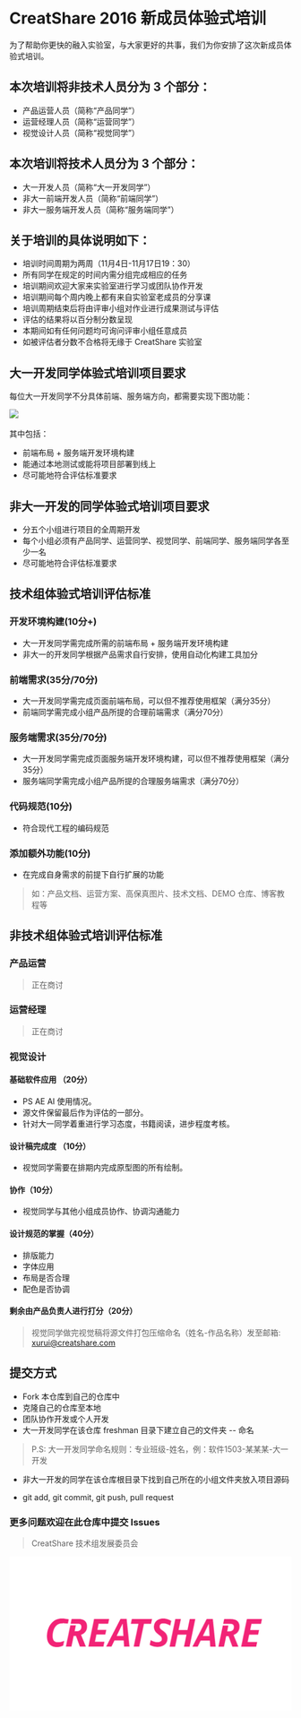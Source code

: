 # CreatShare 2016 新成员体验式培训

为了帮助你更快的融入实验室，与大家更好的共事，我们为你安排了这次新成员体验式培训。

## 本次培训将非技术人员分为 3 个部分：

* 产品运营人员（简称“产品同学”）
* 运营经理人员（简称“运营同学”）
* 视觉设计人员（简称“视觉同学”）

## 本次培训将技术人员分为 3 个部分：

* 大一开发人员（简称“大一开发同学”）
* 非大一前端开发人员（简称“前端同学”）
* 非大一服务端开发人员（简称“服务端同学”）

## 关于培训的具体说明如下：

* 培训时间周期为两周（11月4日-11月17日19：30）
* 所有同学在规定的时间内需分组完成相应的任务
* 培训期间欢迎大家来实验室进行学习或团队协作开发
* 培训期间每个周内晚上都有来自实验室老成员的分享课
* 培训周期结束后将由评审小组对作业进行成果测试与评估
* 评估的结果将以百分制分数呈现
* 本期间如有任何问题均可询问评审小组任意成员
* 如被评估者分数不合格将无缘于 CreatShare 实验室

## 大一开发同学体验式培训项目要求

每位大一开发同学不分具体前端、服务端方向，都需要实现下图功能：

![](./demo-template.png)

其中包括：

* 前端布局 + 服务端开发环境构建
* 能通过本地测试或能将项目部署到线上
* 尽可能地符合评估标准要求

## 非大一开发的同学体验式培训项目要求

* 分五个小组进行项目的全周期开发
* 每个小组必须有产品同学、运营同学、视觉同学、前端同学、服务端同学各至少一名
* 尽可能地符合评估标准要求

## 技术组体验式培训评估标准

### 开发环境构建(10分+) 

* 大一开发同学需完成所需的前端布局 + 服务端开发环境构建
* 非大一的开发同学根据产品需求自行安排，使用自动化构建工具加分

### 前端需求(35分/70分) 

* 大一开发同学需完成页面前端布局，可以但不推荐使用框架（满分35分）
* 前端同学需完成小组产品所提的合理前端需求（满分70分）

### 服务端需求(35分/70分) 

* 大一开发同学需完成页面服务端开发环境构建，可以但不推荐使用框架（满分35分）
* 服务端同学需完成小组产品所提的合理服务端需求（满分70分）

### 代码规范(10分) 

* 符合现代工程的编码规范

### 添加额外功能(10分) 

* 在完成自身需求的前提下自行扩展的功能

> 如：产品文档、运营方案、高保真图片、技术文档、DEMO 仓库、博客教程等

## 非技术组体验式培训评估标准

### 产品运营

> 正在商讨

### 运营经理

> 正在商讨

### 视觉设计

#### 基础软件应用  （20分）

* PS AE AI 使用情况。
* 源文件保留最后作为评估的一部分。
* 针对大一同学着重进行学习态度，书籍阅读，进步程度考核。
      
#### 设计稿完成度 （10分）
* 视觉同学需要在排期内完成原型图的所有绘制。

#### 协作（10分）
* 视觉同学与其他小组成员协作、协调沟通能力

#### 设计规范的掌握（40分）
* 排版能力
* 字体应用
* 布局是否合理
* 配色是否协调

#### 剩余由产品负责人进行打分（20分）

> 视觉同学做完视觉稿将源文件打包压缩命名（姓名-作品名称）发至邮箱:  xurui@creatshare.com

## 提交方式

* Fork 本仓库到自己的仓库中
* 克隆自己的仓库至本地
* 团队协作开发或个人开发
* 大一开发同学在该仓库 freshman 目录下建立自己的文件夹 -- 命名

> P.S: 大一开发同学命名规则：专业班级-姓名，例：软件1503-某某某-大一开发

* 非大一开发的同学在该仓库根目录下找到自己所在的小组文件夹放入项目源码

* git add, git commit, git push, pull request

### 更多问题欢迎在此仓库中提交 Issues

> CreatShare 技术组发展委员会

![](./CreatShare-logo-pink.png)

